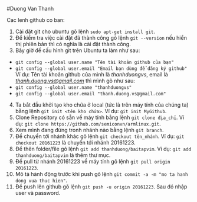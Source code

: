 #Duong Van Thanh

Cac lenh github co ban:

1. Cài đặt git cho ubuntu gõ lệnh `sudo apt-get install git`.
2. Để kiểm tra việc cài đặt đã thành công gõ lệnh `git --version` nếu hiển thị phiên bản thì có nghĩa là cài đặt thành công.
3. Bây giờ để cấu hình git trên Ubuntu ta làm như sau:
- `git config --global user.name "Tên tài khoản github của bạn"`
- `git config --global user.email "Email bạn dùng để đăng ký github"`
 Ví dụ: Tên tài khoản github của mình là *thanhduongvs*, email là *thanh.duong.vs@gmail.com* thì mình gõ như sau:
- `git config --global user.name "thanhduongvs"`
- `git config --global user.email "thanh.duong.vs@gmail.com"`
4. Ta bắt đầu khởi tạo kho chứa ở local (tức là trên máy tính của chúng ta) bằng lệnh `git init <tên kho chứa>`. Ví dụ: `git init MyGithub`.
5. Clone Repository có sẵn về máy tính bằng lệnh `git clone địa_chỉ`. Ví dụ: `git clone https://github.com/semiconvn/armlinux.git`.
6. Xem mình đang đứng tronh nhánh nào bằng lệnh `git branch`.
7. Để chuyển tới nhánh khác gõ lệnh `git checkout tên_nhánh`. Ví dụ: `git checkout 20161223` là chuyển tới nhánh 20161223.
8. Để thên folder/file gõ lệnh `git add thanhduong/baitapvim`. Ví dụ: `git add thanhduong/baitapvim` là thêm thư mục.
9. Để pull từ nhánh 20161223 về máy tính gõ lệnh `git pull origin 20161223`.
10. Mô tả hành động trước khi push gõ lệnh `git commit -a -m "mo ta hanh dong vua thuc hien"`.
11. Để push lên github gõ lệnh `git push -u origin 20161223`. Sau đó nhập user và password. 
